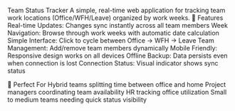 Team Status Tracker
A simple, real-time web application for tracking team work locations (Office/WFH/Leave) organized by work weeks.
🚀 Features
Real-time Updates: Changes sync instantly across all team members
Week Navigation: Browse through work weeks with automatic date calculation
Simple Interface: Click to cycle between Office → WFH → Leave
Team Management: Add/remove team members dynamically
Mobile Friendly: Responsive design works on all devices
Offline Backup: Data persists even when connection is lost
Connection Status: Visual indicator shows sync status

🎯 Perfect For
Hybrid teams splitting time between office and home
Project managers coordinating team availability
HR tracking office utilization
Small to medium teams needing quick status visibility
